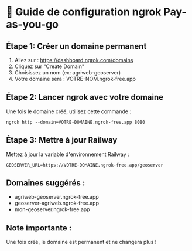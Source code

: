 # 🚀 Guide de configuration ngrok Pay-as-you-go

## Étape 1: Créer un domaine permanent
1. Allez sur : https://dashboard.ngrok.com/domains
2. Cliquez sur "Create Domain"
3. Choisissez un nom (ex: agriweb-geoserver)
4. Votre domaine sera : VOTRE-NOM.ngrok-free.app

## Étape 2: Lancer ngrok avec votre domaine
Une fois le domaine créé, utilisez cette commande :
```
ngrok http --domain=VOTRE-DOMAINE.ngrok-free.app 8080
```

## Étape 3: Mettre à jour Railway
Mettez à jour la variable d'environnement Railway :
```
GEOSERVER_URL=https://VOTRE-DOMAINE.ngrok-free.app/geoserver
```

## Domaines suggérés :
- agriweb-geoserver.ngrok-free.app
- geoserver-agriweb.ngrok-free.app
- mon-geoserver.ngrok-free.app

## Note importante :
Une fois créé, le domaine est permanent et ne changera plus !

